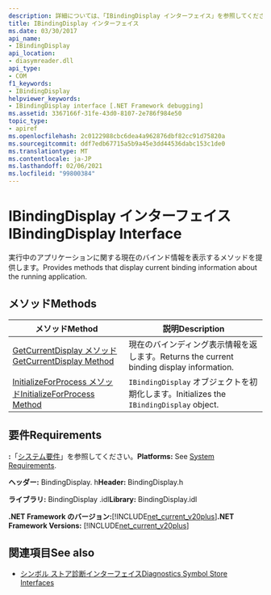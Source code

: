 ```yaml
---
description: 詳細については、「IBindingDisplay インターフェイス」を参照してください。
title: IBindingDisplay インターフェイス
ms.date: 03/30/2017
api_name:
- IBindingDisplay
api_location:
- diasymreader.dll
api_type:
- COM
f1_keywords:
- IBindingDisplay
helpviewer_keywords:
- IBindingDisplay interface [.NET Framework debugging]
ms.assetid: 3367166f-31fe-43d0-8107-2e786f984e50
topic_type:
- apiref
ms.openlocfilehash: 2c0122988cbc6dea4a962876dbf82cc91d75820a
ms.sourcegitcommit: ddf7edb67715a5b9a45e3dd44536dabc153c1de0
ms.translationtype: MT
ms.contentlocale: ja-JP
ms.lasthandoff: 02/06/2021
ms.locfileid: "99800384"
---
```

# <a name="ibindingdisplay-interface"></a><span data-ttu-id="b5108-103">IBindingDisplay インターフェイス</span><span class="sxs-lookup"><span data-stu-id="b5108-103">IBindingDisplay Interface</span></span>

<span data-ttu-id="b5108-104">実行中のアプリケーションに関する現在のバインド情報を表示するメソッドを提供します。</span><span class="sxs-lookup"><span data-stu-id="b5108-104">Provides methods that display current binding information about the running application.</span></span>  
  
## <a name="methods"></a><span data-ttu-id="b5108-105">メソッド</span><span class="sxs-lookup"><span data-stu-id="b5108-105">Methods</span></span>  
  
|<span data-ttu-id="b5108-106">メソッド</span><span class="sxs-lookup"><span data-stu-id="b5108-106">Method</span></span>|<span data-ttu-id="b5108-107">説明</span><span class="sxs-lookup"><span data-stu-id="b5108-107">Description</span></span>|  
|------------|-----------------|  
|[<span data-ttu-id="b5108-108">GetCurrentDisplay メソッド</span><span class="sxs-lookup"><span data-stu-id="b5108-108">GetCurrentDisplay Method</span></span>](ibindingdisplay-getcurrentdisplay-method.md)|<span data-ttu-id="b5108-109">現在のバインディング表示情報を返します。</span><span class="sxs-lookup"><span data-stu-id="b5108-109">Returns the current binding display information.</span></span>|  
|[<span data-ttu-id="b5108-110">InitializeForProcess メソッド</span><span class="sxs-lookup"><span data-stu-id="b5108-110">InitializeForProcess Method</span></span>](ibindingdisplay-initializeforprocess-method.md)|<span data-ttu-id="b5108-111">`IBindingDisplay` オブジェクトを初期化します。</span><span class="sxs-lookup"><span data-stu-id="b5108-111">Initializes the `IBindingDisplay` object.</span></span>|  
  
## <a name="requirements"></a><span data-ttu-id="b5108-112">要件</span><span class="sxs-lookup"><span data-stu-id="b5108-112">Requirements</span></span>  

 <span data-ttu-id="b5108-113">**:**「[システム要件](../../get-started/system-requirements.md)」を参照してください。</span><span class="sxs-lookup"><span data-stu-id="b5108-113">**Platforms:** See [System Requirements](../../get-started/system-requirements.md).</span></span>  
  
 <span data-ttu-id="b5108-114">**ヘッダー:** BindingDisplay. h</span><span class="sxs-lookup"><span data-stu-id="b5108-114">**Header:** BindingDisplay.h</span></span>  
  
 <span data-ttu-id="b5108-115">**ライブラリ:** BindingDisplay .idl</span><span class="sxs-lookup"><span data-stu-id="b5108-115">**Library:** BindingDisplay.idl</span></span>  
  
 <span data-ttu-id="b5108-116">**.NET Framework のバージョン:**[!INCLUDE[net_current_v20plus](../../../../includes/net-current-v20plus-md.md)]</span><span class="sxs-lookup"><span data-stu-id="b5108-116">**.NET Framework Versions:** [!INCLUDE[net_current_v20plus](../../../../includes/net-current-v20plus-md.md)]</span></span>  
  
## <a name="see-also"></a><span data-ttu-id="b5108-117">関連項目</span><span class="sxs-lookup"><span data-stu-id="b5108-117">See also</span></span>

- [<span data-ttu-id="b5108-118">シンボル ストア診断インターフェイス</span><span class="sxs-lookup"><span data-stu-id="b5108-118">Diagnostics Symbol Store Interfaces</span></span>](diagnostics-symbol-store-interfaces.md)
